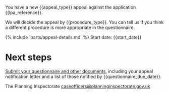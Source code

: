 You have a new {{appeal_type}} appeal against the application {{lpa_reference}}.

We will decide the appeal by {{procedure_type}}. You can tell us if you think a different procedure is more appropriate in the questionnaire.

{% include 'parts/appeal-details.md' %}
Start date: {{start_date}}

# Next steps

[Submit your questionnaire and other documents]({{front_office_url}}/manage-appeals/{{appeal_reference_number}}), including your appeal notification letter and a list of those notified by {{questionnaire_due_date}}.

The Planning Inspectorate
caseofficers@planninginspectorate.gov.uk
